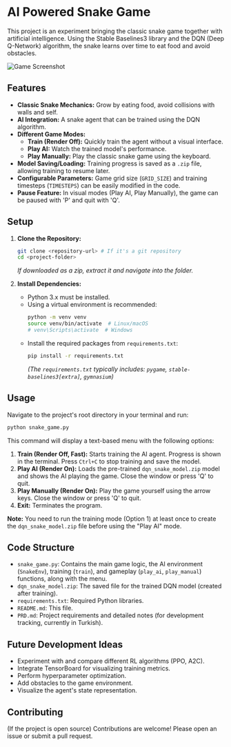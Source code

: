 # AI Powered Snake Game

This project is an experiment bringing the classic snake game together with artificial intelligence. Using the Stable Baselines3 library and the DQN (Deep Q-Network) algorithm, the snake learns over time to eat food and avoid obstacles.

![Game Screenshot](placeholder.png) <!-- A real screenshot can be added later -->

## Features

*   **Classic Snake Mechanics:** Grow by eating food, avoid collisions with walls and self.
*   **AI Integration:** A snake agent that can be trained using the DQN algorithm.
*   **Different Game Modes:**
    *   **Train (Render Off):** Quickly train the agent without a visual interface.
    *   **Play AI:** Watch the trained model's performance.
    *   **Play Manually:** Play the classic snake game using the keyboard.
*   **Model Saving/Loading:** Training progress is saved as a `.zip` file, allowing training to resume later.
*   **Configurable Parameters:** Game grid size (`GRID_SIZE`) and training timesteps (`TIMESTEPS`) can be easily modified in the code.
*   **Pause Feature:** In visual modes (Play AI, Play Manually), the game can be paused with 'P' and quit with 'Q'.

## Setup

1.  **Clone the Repository:**
    ```bash
    git clone <repository-url> # If it's a git repository
    cd <project-folder>
    ```
    *If downloaded as a zip, extract it and navigate into the folder.*

2.  **Install Dependencies:**
    *   Python 3.x must be installed.
    *   Using a virtual environment is recommended:
        ```bash
        python -m venv venv
        source venv/bin/activate  # Linux/macOS
        # venv\Scripts\activate  # Windows
        ```
    *   Install the required packages from `requirements.txt`:
        ```bash
        pip install -r requirements.txt
        ```
        *(The `requirements.txt` typically includes: `pygame`, `stable-baselines3[extra]`, `gymnasium`)*

## Usage

Navigate to the project's root directory in your terminal and run:

```bash
python snake_game.py
```

This command will display a text-based menu with the following options:

1.  **Train (Render Off, Fast):** Starts training the AI agent. Progress is shown in the terminal. Press `Ctrl+C` to stop training and save the model.
2.  **Play AI (Render On):** Loads the pre-trained `dqn_snake_model.zip` model and shows the AI playing the game. Close the window or press 'Q' to quit.
3.  **Play Manually (Render On):** Play the game yourself using the arrow keys. Close the window or press 'Q' to quit.
4.  **Exit:** Terminates the program.

**Note:** You need to run the training mode (Option 1) at least once to create the `dqn_snake_model.zip` file before using the "Play AI" mode.

## Code Structure

*   `snake_game.py`: Contains the main game logic, the AI environment (`SnakeEnv`), training (`train`), and gameplay (`play_ai`, `play_manual`) functions, along with the menu.
*   `dqn_snake_model.zip`: The saved file for the trained DQN model (created after training).
*   `requirements.txt`: Required Python libraries.
*   `README.md`: This file.
*   `PRD.md`: Project requirements and detailed notes (for development tracking, currently in Turkish).

## Future Development Ideas

*   Experiment with and compare different RL algorithms (PPO, A2C).
*   Integrate TensorBoard for visualizing training metrics.
*   Perform hyperparameter optimization.
*   Add obstacles to the game environment.
*   Visualize the agent's state representation.

## Contributing

(If the project is open source) Contributions are welcome! Please open an issue or submit a pull request. 